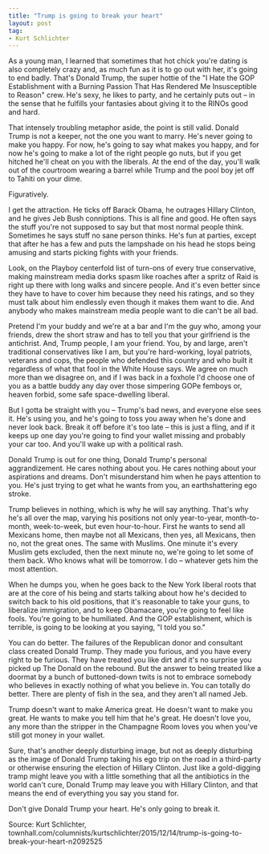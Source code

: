 ```yaml
---
title: "Trump is going to break your heart"
layout: post
tag:
- Kurt Schlichter
---
```


As a young man, I learned that sometimes that hot chick you're dating is also completely crazy and, as much fun as it is to go out with her, it's going to end badly. That's Donald Trump, the super hottie of the "I Hate the GOP Establishment with a Burning Passion That Has Rendered Me Insusceptible to Reason" crew. He's sexy, he likes to party, and he certainly puts out – in the sense that he fulfills your fantasies about giving it to the RINOs good and hard.

That intensely troubling metaphor aside, the point is still valid. Donald Trump is not a keeper, not the one you want to marry. He's never going to make you happy. For now, he's going to say what makes you happy, and for now he's going to make a lot of the right people go nuts, but if you get hitched he'll cheat on you with the liberals. At the end of the day, you'll walk out of the courtroom wearing a barrel while Trump and the pool boy jet off to Tahiti on your dime.

Figuratively.

I get the attraction. He ticks off Barack Obama, he outrages Hillary Clinton, and he gives Jeb Bush conniptions. This is all fine and good. He often says the stuff you're not supposed to say but that most normal people think. Sometimes he says stuff no sane person thinks. He's fun at parties, except that after he has a few and puts the lampshade on his head he stops being amusing and starts picking fights with your friends.

Look, on the Playboy centerfold list of turn-ons of every true conservative, making mainstream media dorks spasm like roaches after a spritz of Raid is right up there with long walks and sincere people. And it's even better since they have to have to cover him because they need his ratings, and so they must talk about him endlessly even though it makes them want to die. And anybody who makes mainstream media people want to die can't be all bad.

Pretend I'm your buddy and we're at a bar and I'm the guy who, among your friends, drew the short straw and has to tell you that your girlfriend is the antichrist. And, Trump people, I am your friend. You, by and large, aren't traditional conservatives like I am, but you're hard-working, loyal patriots, veterans and cops, the people who defended this country and who built it regardless of what that fool in the White House says. We agree on much more than we disagree on, and if I was back in a foxhole I'd choose one of you as a battle buddy any day over those simpering GOPe femboys or, heaven forbid, some safe space-dwelling liberal.

But I gotta be straight with you – Trump's bad news, and everyone else sees it. He's using you, and he's going to toss you away when he's done and never look back. Break it off before it's too late – this is just a fling, and if it keeps up one day you're going to find your wallet missing and probably your car too. And you'll wake up with a political rash.

Donald Trump is out for one thing, Donald Trump's personal aggrandizement. He cares nothing about you. He cares nothing about your aspirations and dreams. Don't misunderstand him when he pays attention to you. He's just trying to get what he wants from you, an earthshattering ego stroke.

Trump believes in nothing, which is why he will say anything. That's why he's all over the map, varying his positions not only year-to-year, month-to-month, week-to-week, but even hour-to-hour. First he wants to send all Mexicans home, then maybe not all Mexicans, then yes, all Mexicans, then no, not the great ones. The same with Muslims. One minute it's every Muslim gets excluded, then the next minute no, we're going to let some of them back. Who knows what will be tomorrow. I do – whatever gets him the most attention.

When he dumps you, when he goes back to the New York liberal roots that are at the core of his being and starts talking about how he's decided to switch back to his old positions, that it's reasonable to take your guns, to liberalize immigration, and to keep Obamacare, you're going to feel like fools. You're going to be humiliated. And the GOP establishment, which is terrible, is going to be looking at you saying, "I told you so."

You can do better. The failures of the Republican donor and consultant class created Donald Trump. They made you furious, and you have every right to be furious. They have treated you like dirt and it's no surprise you picked up The Donald on the rebound. But the answer to being treated like a doormat by a bunch of buttoned-down twits is not to embrace somebody who believes in exactly nothing of what you believe in. You can totally do better. There are plenty of fish in the sea, and they aren't all named Jeb.

Trump doesn't want to make America great. He doesn't want to make you great. He wants to make you tell him that he's great. He doesn't love you, any more than the stripper in the Champagne Room loves you when you've still got money in your wallet.

Sure, that's another deeply disturbing image, but not as deeply disturbing as the image of Donald Trump taking his ego trip on the road in a third-party or otherwise ensuring the election of Hillary Clinton. Just like a gold-digging tramp might leave you with a little something that all the antibiotics in the world can't cure, Donald Trump may leave you with Hillary Clinton, and that means the end of everything you say you stand for.

Don't give Donald Trump your heart. He's only going to break it.

Source: Kurt Schlichter, townhall.com/columnists/kurtschlichter/2015/12/14/trump-is-going-to-break-your-heart-n2092525
